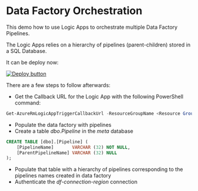 # Data Factory Orchestration

This demo how to use Logic Apps to orchestrate multiple Data Factory Pipelines.

The Logic Apps relies on a hierarchy of pipelines (parent-children) stored in a SQL Database.

It can be deploy now:

[![Deploy button](http://azuredeploy.net/deploybutton.png)](https://portal.azure.com/#create/Microsoft.Template/uri/https:%2F%2Fraw.githubusercontent.com%2Fvplauzon%2Flogic-apps%2Fmaster%2Fdata-factory-orchestration%2FDeployment%2Fdeploy.json)

There are a few steps to follow afterwards:

* Get the Callback URL for the Logic App with the following PowerShell command:
```PowerShell
Get-AzureRmLogicAppTriggerCallbackUrl -ResourceGroupName <Resource Group Name> -Name pipeline -TriggerName manual
```
* Populate the data factory with pipelines
* Create a table *dbo.Pipeline* in the *meta* database
```sql
CREATE TABLE [dbo].[Pipeline] (
    [PipelineName]       VARCHAR (32) NOT NULL,
    [ParentPipelineName] VARCHAR (32) NULL
);
```
* Populate that table with a hierarchy of pipelines corresponding to the pipelines names created in data factory
* Authenticate the *df-connection-region* connection